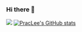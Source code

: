 ### Hi there 👋
<a href="#" target="_blank"><img src="https://img.shields.io/badge/Java-#007396?style=flat-square&logo=Java&logoColor=white"/></a>
[![PracLee's GitHub stats](https://github-readme-stats.vercel.app/api?username=PracLee)](https://github.com/anuraghazra/github-readme-stats)

<!--
**PracLee/PracLee** is a ✨ _special_ ✨ repository because its `README.md` (this file) appears on your GitHub profile.

Here are some ideas to get you started:

- 🔭 I’m currently working on ...
- 🌱 I’m currently learning ...
- 👯 I’m looking to collaborate on ...
- 🤔 I’m looking for help with ...
- 💬 Ask me about ...
- 📫 How to reach me: ...
- 😄 Pronouns: ...
- ⚡ Fun fact: ...
-->

